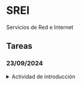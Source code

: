 # SREI

Servicios de Red e Internet

## Tareas

### 23/09/2024

<details>

<summary>Actividad de introducción</summary>

> * [ ] Introducción al http
> * [ ] UDP y TCP
> * [ ] Telnet/http
> * [ ] cURL
> * [ ] Servidor web
> * [ ] Repositorio GitHub
>
</details>
